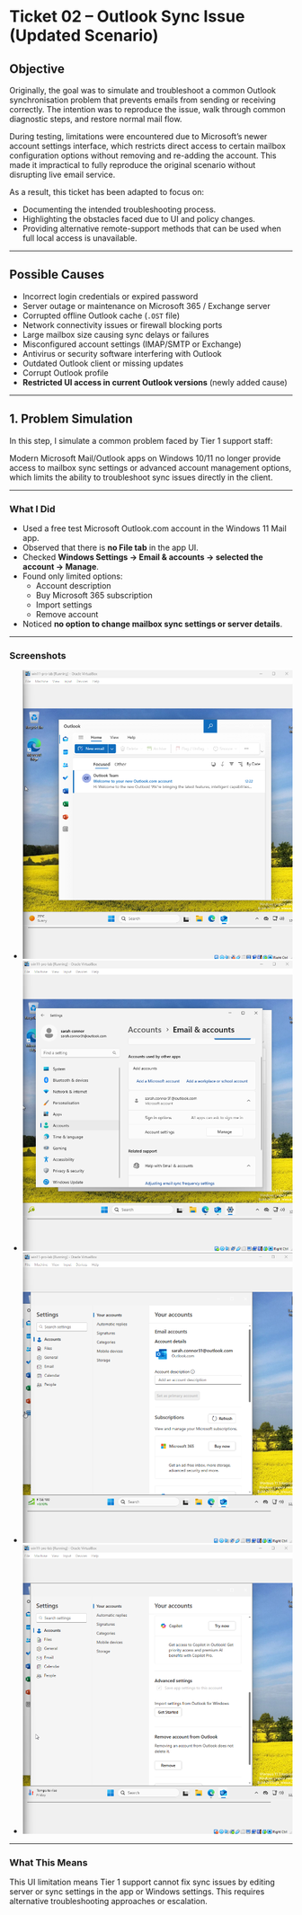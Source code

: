 # Ticket 02 – Outlook Sync Issue (Updated Scenario)

## Objective
Originally, the goal was to simulate and troubleshoot a common Outlook synchronisation problem that prevents emails from sending or receiving correctly. The intention was to reproduce the issue, walk through common diagnostic steps, and restore normal mail flow.

During testing, limitations were encountered due to Microsoft’s newer account settings interface, which restricts direct access to certain mailbox configuration options without removing and re-adding the account. This made it impractical to fully reproduce the original scenario without disrupting live email service.

As a result, this ticket has been adapted to focus on:
- Documenting the intended troubleshooting process.
- Highlighting the obstacles faced due to UI and policy changes.
- Providing alternative remote-support methods that can be used when full local access is unavailable.

---

## Possible Causes
- Incorrect login credentials or expired password  
- Server outage or maintenance on Microsoft 365 / Exchange server  
- Corrupted offline Outlook cache (`.OST` file)  
- Network connectivity issues or firewall blocking ports  
- Large mailbox size causing sync delays or failures  
- Misconfigured account settings (IMAP/SMTP or Exchange)  
- Antivirus or security software interfering with Outlook  
- Outdated Outlook client or missing updates  
- Corrupt Outlook profile  
- **Restricted UI access in current Outlook versions** (newly added cause)

---

## 1. Problem Simulation

In this step, I simulate a common problem faced by Tier 1 support staff:

Modern Microsoft Mail/Outlook apps on Windows 10/11 no longer provide access to mailbox sync settings or advanced account management options, which limits the ability to troubleshoot sync issues directly in the client.

---

### What I Did

- Used a free test Microsoft Outlook.com account in the Windows 11 Mail app.
- Observed that there is **no File tab** in the app UI.
- Checked **Windows Settings → Email & accounts → selected the account → Manage**.
- Found only limited options:  
  - Account description  
  - Buy Microsoft 365 subscription  
  - Import settings  
  - Remove account  
- Noticed **no option to change mailbox sync settings or server details**.

---

### Screenshots

- ![Outlook app UI showing no File tab](../images/01-no-file-tab.png)
- ![Windows Settings account management page with limited options](../images/02-limited-account-options.png)
- ![Manage account page inside the app with minimal options](../images/03-manage-account-minimal.png)
- ![Manage account page inside the app with minimal options](../images/03-manage-account-minimal-2.png)


---

### What This Means

This UI limitation means Tier 1 support cannot fix sync issues by editing server or sync settings in the app or Windows settings. This requires alternative troubleshooting approaches or escalation.
